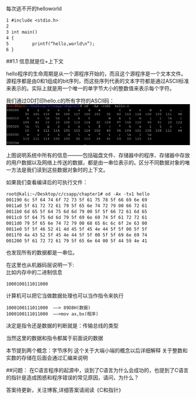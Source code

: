 每次逃不开的helloworld

	1 #include <stdio.h>
	2
	3 int main()
	4 {
	5         printf(“hello,world\n”);
	6 }


##1.1 信息就是位+上下文  

hello程序的生命周期是从一个源程序开始的，而且这个源程序是一个文本文件。源程序都是由0和1组成的bit序列，而这些序列代表的文本字符都是通过ASCII标准来表示的。实际上就是用一个唯一的单字节大小的整数值来表示每个字符。  

我们通过OD打印hello.c的所有字符的ASCII码：  
![](./image/1-1-1.png)

上图说明系统中所有的信息———包括磁盘文件、存储器中的程序、存储器中存放的用户数据以及网络上传送的数据，都是由一串位表示的。区分不同数据对象的唯一方法是我们读到这些数据对象时的上下文。  

如果我们查看编译后的可执行文件：  

	root@kali:~/Desktop/c/csapp/chapter1# od -Ax -tx1 hello
	001190 6c 5f 64 74 6f 72 73 5f 61 75 78 5f 66 69 6e 69
	0011a0 5f 61 72 72 61 79 5f 65 6e 74 72 79 00 66 72 61
	0011b0 6d 65 5f 64 75 6d 6d 79 00 5f 5f 66 72 61 6d 65
	0011c0 5f 64 75 6d 6d 79 5f 69 6e 69 74 5f 61 72 72 61
	0011d0 79 5f 65 6e 74 72 79 00 68 65 6c 6c 6f 2e 63 00
	0011e0 5f 5f 46 52 41 4d 45 5f 45 4e 44 5f 5f 00 5f 5f
	0011f0 4a 43 52 5f 45 4e 44 5f 5f 00 5f 5f 69 6e 69 74
	001200 5f 61 72 72 61 79 5f 65 6e 64 00 5f 44 59 4e 41

也发现所有的数据都是一串位。

在这里也从机器码层说明一下:  
比如内存中的二进制信息  

	1000100111011000   

计算机可以把它当做数据处理也可以当作指令来执行  

	1000100111011000  ——> 89D8H(数据)      
	1000100111011000  ——>mov ax,bx(程序)

决定是指令还是数据的判断就是：传输总线的类型  

当然这里的数据和指令都属于前面说的数据  

本节提到两个概念：字节序列 这个关于大端小端的概念以后详细解释   关于整数和实数的存储在后面会通过汇编来说明  

##问题：
在C语言程序的起源中，谈到了C语言为什么会成功的，也提到了C语言的指针是造成困惑和程序错误的常见原因，请问，为什么？  

答案待更新，关注博客,详细答案请阅读《C和指针》